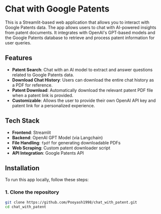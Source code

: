 # Chat with Google Patents

This is a Streamlit-based web application that allows you to interact with Google Patents data. The app allows users to chat with AI-powered insights from patent documents. It integrates with OpenAI's GPT-based models and the Google Patents database to retrieve and process patent information for user queries.

## Features

- **Patent Search**: Chat with an AI model to extract and answer questions related to Google Patents data.
- **Download Chat History**: Users can download the entire chat history as a PDF for reference.
- **Patent Download**: Automatically download the relevant patent PDF file when a patent link is provided.
- **Customizable**: Allows the user to provide their own OpenAI API key and patent link for a personalized experience.

## Tech Stack

- **Frontend**: Streamlit
- **Backend**: OpenAI GPT Model (via Langchain)
- **File Handling**: `fpdf` for generating downloadable PDFs
- **Web Scraping**: Custom patent downloader script
- **API Integration**: Google Patents API

## Installation

To run this app locally, follow these steps:

### 1. Clone the repository

```bash
git clone https://github.com/Pooyash1998/chat_with_patent.git
cd chat_with_patent
